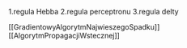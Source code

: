 1.regula Hebba
2.regula perceptronu
3.regula delty

[[GradientowyAlgorytmNajwieszegoSpadku]]
[[AlgorytmPropagacjiWstecznej]]